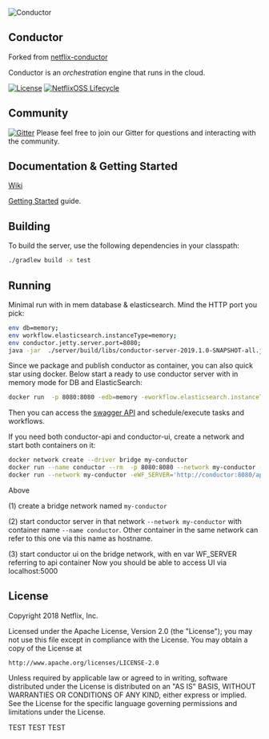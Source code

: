 ![Conductor](docs/docs/img/conductor-vector-x.png)

## Conductor
Forked from [netflix-conductor](https://github.com/Netflix/conductor)

Conductor is an _orchestration_ engine that runs in the cloud.


[![License](https://img.shields.io/github/license/Netflix/conductor.svg)](http://www.apache.org/licenses/LICENSE-2.0)
[![NetflixOSS Lifecycle](https://img.shields.io/osslifecycle/Netflix/conductor.svg)]()

## Community
[![Gitter](https://badges.gitter.im/netflix-conductor/community.svg)](https://gitter.im/netflix-conductor/community?utm_source=badge&utm_medium=badge&utm_campaign=pr-badge) Please feel free to join our Gitter for questions and interacting with the community.

## Documentation & Getting Started
[Wiki](https://foxsportsau.atlassian.net/wiki/spaces/DEV/pages/442138974/Conductor)

[Getting Started](https://netflix.github.io/conductor/gettingstarted/basicconcepts/) guide.

## Building
To build the server, use the following dependencies in your classpath:
```bash
./gradlew build -x test
```

## Running
Minimal run with in mem database & elasticsearch. Mind the HTTP port you pick:
```bash
env db=memory; 
env workflow.elasticsearch.instanceType=memory; 
env conductor.jetty.server.port=8080; 
java -jar  ./server/build/libs/conductor-server-2019.1.0-SNAPSHOT-all.jar
```
Since we package and publish conductor as container, you can also quick star using docker.
Below start a ready to use conductor server with in memory mode for DB and ElasticSearch:
```bash
docker run  -p 8080:8080 -edb=memory -eworkflow.elasticsearch.instanceType=memory kayosportsau/netflixconductor:latest
```
Then you can access the [swagger API](http://localhost:8080/index.html) and schedule/execute tasks and workflows.

If you need both conductor-api and conductor-ui, create a network and start both containers on it:
```bash
docker network create --driver bridge my-conductor
docker run --name conductor --rm  -p 8080:8080 --network my-conductor -edb=memory -eworkflow.elasticsearch.instanceType=memory kayosportsau/netflixconductor:latest
docker run --network my-conductor -eWF_SERVER='http://conductor:8080/api/' -p 5000:5000 kayosportsau/netflixconductor:ui-v2019.0.60```
```
Above
 
(1) create a bridge network named `my-conductor`

(2) start conductor server in that network `--network my-conductor` with container name `--name conductor`. Other container in the same network can refer to this one via this name as hostname.

(3) start conductor ui on the bridge network, with en var WF_SERVER referring to api container
Now you should be able to access UI via localhost:5000

## License
Copyright 2018 Netflix, Inc.

Licensed under the Apache License, Version 2.0 (the "License");
you may not use this file except in compliance with the License.
You may obtain a copy of the License at

    http://www.apache.org/licenses/LICENSE-2.0

Unless required by applicable law or agreed to in writing, software
distributed under the License is distributed on an "AS IS" BASIS,
WITHOUT WARRANTIES OR CONDITIONS OF ANY KIND, either express or implied.
See the License for the specific language governing permissions and
limitations under the License.


TEST TEST TEST